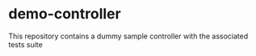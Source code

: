 # demo-controller
This repository contains a dummy sample controller with the associated tests suite
